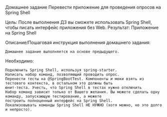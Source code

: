 Домашнее задание
Перевести приложение для проведения опросов на Spring Shell

Цель: После выполнения ДЗ вы сможете использовать Spring Shell, чтобы писать интерфейс приложения без Web.
Результат: Приложение на Spring Shell

Описание/Пошаговая инструкция выполнения домашнего задания:
    
    Домашнее задание выполняется на основе предыдущего.

Необходимо:

    Подключить Spring Shell, используя spring-starter.
    Написать набор команд, позволяющий проводить опрос.
    Перенести тесты на @SpringBootTest. Компоненты и моки взять из тестового контекста, в остальном это должны быть
    юнит-теста. Учесть, что Spring Shell в тестах нужно отключить
    Набор команд зависит только от Вашего желания. Вы можете сделать одну команду, запускающую тестирование, а можете
    построить полноценный интерфейс на Spring Shell.
    Локализовывать команды Spring Shell НЕ НУЖНО (хотя можно, но это долго и непросто).